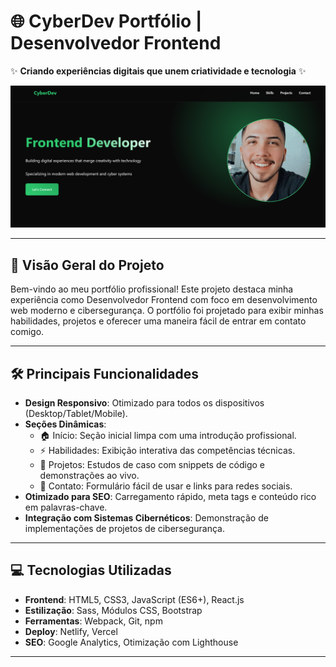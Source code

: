 # 🌐 CyberDev Portfólio | Desenvolvedor Frontend 

✨ **Criando experiências digitais que unem criatividade e tecnologia** ✨

![Preview do Portfólio](assets/portfolioweb.png)

---

## 🚀 **Visão Geral do Projeto**  
Bem-vindo ao meu portfólio profissional! Este projeto destaca minha experiência como Desenvolvedor Frontend com foco em desenvolvimento web moderno e cibersegurança. O portfólio foi projetado para exibir minhas habilidades, projetos e oferecer uma maneira fácil de entrar em contato comigo.

---

## 🛠️ **Principais Funcionalidades**  
- **Design Responsivo**: Otimizado para todos os dispositivos (Desktop/Tablet/Mobile).  
- **Seções Dinâmicas**:  
  - 🏠 Início: Seção inicial limpa com uma introdução profissional.  
  - ⚡ Habilidades: Exibição interativa das competências técnicas.  
  - 📂 Projetos: Estudos de caso com snippets de código e demonstrações ao vivo.  
  - 📩 Contato: Formulário fácil de usar e links para redes sociais.  
- **Otimizado para SEO**: Carregamento rápido, meta tags e conteúdo rico em palavras-chave.  
- **Integração com Sistemas Cibernéticos**: Demonstração de implementações de projetos de cibersegurança.  

---

## 💻 **Tecnologias Utilizadas**  
- **Frontend**: HTML5, CSS3, JavaScript (ES6+), React.js  
- **Estilização**: Sass, Módulos CSS, Bootstrap  
- **Ferramentas**: Webpack, Git, npm  
- **Deploy**: Netlify, Vercel  
- **SEO**: Google Analytics, Otimização com Lighthouse  

---            
